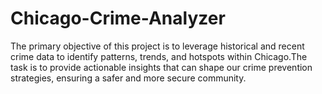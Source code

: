 # Chicago-Crime-Analyzer
The primary objective of this project is to leverage historical and recent crime data to identify patterns, trends, and hotspots within Chicago.The task is to provide actionable insights that can shape our crime prevention strategies, ensuring a safer and more secure community.
